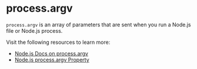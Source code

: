 # process.argv

`process.argv` is an array of parameters that are sent when you run a Node.js file or Node.js process.

Visit the following resources to learn more:

- [Node.js Docs on process.argv](https://nodejs.org/docs/latest/api/process.html)
- [Node.js process.argv Property](https://www.geeksforgeeks.org/node-js-process-argv-property/)
